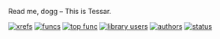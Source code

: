 Read me, dogg – This is Tessar.


[![xrefs](https://sourcegraph.com/api/repos/bitbucket.org/alexanderbohn/tessar/badges/xrefs.png)](https://sourcegraph.com/bitbucket.org/alexanderbohn/tessar)
[![funcs](https://sourcegraph.com/api/repos/bitbucket.org/alexanderbohn/tessar/badges/funcs.png)](https://sourcegraph.com/bitbucket.org/alexanderbohn/tessar)
[![top func](https://sourcegraph.com/api/repos/bitbucket.org/alexanderbohn/tessar/badges/top-func.png)](https://sourcegraph.com/bitbucket.org/alexanderbohn/tessar)
[![library users](https://sourcegraph.com/api/repos/bitbucket.org/alexanderbohn/tessar/badges/library-users.png)](https://sourcegraph.com/bitbucket.org/alexanderbohn/tessar)
[![authors](https://sourcegraph.com/api/repos/bitbucket.org/alexanderbohn/tessarbadges/authors.png)](https://sourcegraph.com/bitbucket.org/alexanderbohn/tessar)
[![status](https://sourcegraph.com/api/repos/bitbucket.org/alexanderbohn/tessar/badges/status.png)](https://sourcegraph.com/bitbucket.org/alexanderbohn/tessar)

